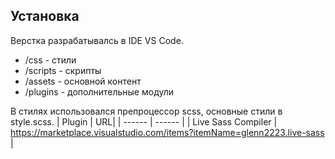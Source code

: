 ## Установка

Верстка разрабатывалсь в IDE VS Code.
- /css - стили
- /scripts - скрипты
- /assets - основной контент
- /plugins - дополнительные модули

В стилях использовался препроцессор scss, основные стили в style.scss.
| Plugin | URL|
| ------ | ------ |
| Live Sass Compiler | https://marketplace.visualstudio.com/items?itemName=glenn2223.live-sass |
